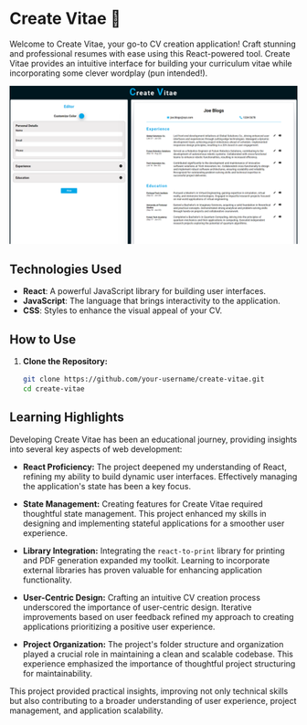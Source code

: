 # Create Vitae 📄

Welcome to Create Vitae, your go-to CV creation application! Craft stunning and professional resumes with ease using this React-powered tool. Create Vitae provides an intuitive interface for building your curriculum vitae while incorporating some clever wordplay (pun intended!).

![CV App](public/cv-app.png)


## Technologies Used

- **React**: A powerful JavaScript library for building user interfaces.
- **JavaScript**: The language that brings interactivity to the application.
- **CSS**: Styles to enhance the visual appeal of your CV.

## How to Use

1. **Clone the Repository:**
   ```bash
   git clone https://github.com/your-username/create-vitae.git
   cd create-vitae

## Learning Highlights

Developing Create Vitae has been an educational journey, providing insights into several key aspects of web development:

- **React Proficiency:** The project deepened my understanding of React, refining my ability to build dynamic user interfaces. Effectively managing the application's state has been a key focus.

- **State Management:** Creating features for Create Vitae required thoughtful state management. This project enhanced my skills in designing and implementing stateful applications for a smoother user experience.

- **Library Integration:** Integrating the `react-to-print` library for printing and PDF generation expanded my toolkit. Learning to incorporate external libraries has proven valuable for enhancing application functionality.

- **User-Centric Design:** Crafting an intuitive CV creation process underscored the importance of user-centric design. Iterative improvements based on user feedback refined my approach to creating applications prioritizing a positive user experience.

- **Project Organization:** The project's folder structure and organization played a crucial role in maintaining a clean and scalable codebase. This experience emphasized the importance of thoughtful project structuring for maintainability.

This project provided practical insights, improving not only technical skills but also contributing to a broader understanding of user experience, project management, and application scalability.

